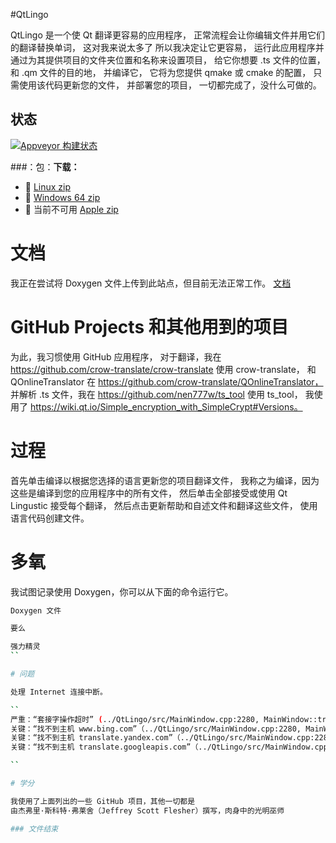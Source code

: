 #QtLingo

QtLingo 是一个使 Qt 翻译更容易的应用程序，
正常流程会让你编辑文件并用它们的翻译替换单词，
这对我来说太多了
所以我决定让它更容易，
运行此应用程序并通过为其提供项目的文件夹位置和名称来设置项目，
给它你想要 .ts 文件的位置，
和 .qm 文件的目的地，
并编译它，
它将为您提供 qmake 或 cmake 的配置，
只需使用该代码更新您的文件，
并部署您的项目，
一切都完成了，没什么可做的。

## 状态

[![Appveyor 构建状态](https://ci.appveyor.com/api/projects/status/j7htumuwfx31elf6?svg=true)](https://ci.appveyor.com/project/Light-Wizzard/qtlingo)

###：包：**下载：**

 - :penguin: [Linux zip](https://github.com/Light-Wizzard/QtLingo/releases/download/continuous/QtLingo-Ubuntu-Release-x86.zip)
 - :office: [Windows 64 zip](https://github.com/Light-Wizzard/QtLingo/releases/download/Windows64/QtLingo-Windows-x64.zip)
 - :apple: 当前不可用 [Apple zip](https://github.com/Light-Wizzard/QtLingo/releases/download/continuous/QtLingo.zip)

# 文档

我正在尝试将 Doxygen 文件上传到此站点，但目前无法正常工作。
[文档](https://light-wizzard.github.io/QtLingo/)

# GitHub Projects 和其他用到的项目

为此，我习惯使用 GitHub 应用程序，
对于翻译，我在 https://github.com/crow-translate/crow-translate 使用 crow-translate，
和 QOnlineTranslator 在 https://github.com/crow-translate/QOnlineTranslator，
并解析 .ts 文件，我在 https://github.com/nen777w/ts_tool 使用 ts_tool，
我使用了 https://wiki.qt.io/Simple_encryption_with_SimpleCrypt#Versions。

# 过程

首先单击编译以根据您选择的语言更新您的项目翻译文件，
我称之为编译，因为这些是编译到您的应用程序中的所有文件，
然后单击全部接受或使用 Qt Lingustic 接受每个翻译，
然后点击更新帮助和自述文件和翻译这些文件，
使用语言代码创建文件。

# 多氧

我试图记录使用 Doxygen，你可以从下面的命令运行它。

```bash
Doxygen 文件

要么

强力精灵
``

# 问题

处理 Internet 连接中断。

``
严重：“套接字操作超时” (../QtLingo/src/MainWindow.cpp:2280, MainWindow::translateWithReturn(const QString&, QOnlineTranslator::Engine, QOnlineTranslator::Language, QOnlineTranslator::Language, QOnlineTranslator::Language) ::<拉姆达()>)
关键：“找不到主机 www.bing.com”（../QtLingo/src/MainWindow.cpp:2280, MainWindow::translateWithReturn(const QString&, QOnlineTranslator::Engine, QOnlineTranslator::Language, QOnlineTranslator::Language, QOnlineTranslator ::语言)::<lambda()>)
关键：“找不到主机 translate.yandex.com”（../QtLingo/src/MainWindow.cpp:2280, MainWindow::translateWithReturn(const QString&, QOnlineTranslator::Engine, QOnlineTranslator::Language, QOnlineTranslator::Language, QOnlineTranslator ::语言)::<lambda()>)
关键：“找不到主机 translate.googleapis.com”（../QtLingo/src/MainWindow.cpp:2280, MainWindow::translateWithReturn(const QString&, QOnlineTranslator::Engine, QOnlineTranslator::Language, QOnlineTranslator::Language, QOnlineTranslator ::语言)::<lambda()>)

``

# 学分

我使用了上面列出的一些 GitHub 项目，其他一切都是
由杰弗里·斯科特·弗莱舍（Jeffrey Scott Flesher）撰写，肉身中的光明巫师

### 文件结束